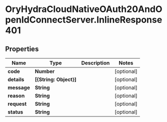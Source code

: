 # OryHydraCloudNativeOAuth20AndOpenIdConnectServer.InlineResponse401

## Properties
Name | Type | Description | Notes
------------ | ------------- | ------------- | -------------
**code** | **Number** |  | [optional] 
**details** | **[{String: Object}]** |  | [optional] 
**message** | **String** |  | [optional] 
**reason** | **String** |  | [optional] 
**request** | **String** |  | [optional] 
**status** | **String** |  | [optional] 


